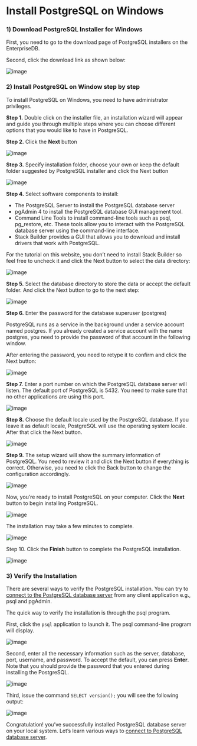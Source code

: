 # Install PostgreSQL on Windows

### 1) Download PostgreSQL Installer for Windows

First, you need to go to the download page of PostgreSQL installers on the EnterpriseDB.

Second, click the download link as shown below:

![image](https://www.postgresqltutorial.com/wp-content/uploads/2020/07/Download-PostgreSQL.png)

### 2) Install PostgreSQL on Window step by step

To install PostgreSQL on Windows, you need to have administrator privileges.

__Step 1.__ Double click on the installer file, an installation wizard will appear and guide you through multiple steps where you can choose different options that you would like to have in PostgreSQL.

__Step 2.__ Click the __Next__ button

![image](https://www.postgresqltutorial.com/wp-content/uploads/2020/07/Install-PostgreSQL-12-Windows-Step-1.png)

__Step 3.__ Specify installation folder, choose your own or keep the default folder suggested by PostgreSQL installer and click the Next button

![image](https://www.postgresqltutorial.com/wp-content/uploads/2020/07/Install-PostgreSQL-12-Windows-Step-2.png)

__Step 4.__ Select software components to install:

- The PostgreSQL Server to install the PostgreSQL database server
- pgAdmin 4 to install the PostgreSQL database GUI management tool.
- Command Line Tools to install command-line tools such as psql, pg_restore, etc. These tools allow you to interact with the PostgreSQL database server using the command-line interface.
- Stack Builder provides a GUI that allows you to download and install drivers that work with PostgreSQL.

For the tutorial on this website, you don’t need to install Stack Builder so feel free to uncheck it and click the Next button to select the data directory:

![image](https://www.postgresqltutorial.com/wp-content/uploads/2020/07/Install-PostgreSQL-12-Windows-Step-3.png)

__Step 5.__ Select the database directory to store the data or accept the default folder. And click the Next button to go to the next step:

![image](https://www.postgresqltutorial.com/wp-content/uploads/2020/07/Install-PostgreSQL-12-Windows-Step-4.png)

__Step 6.__ Enter the password for the database superuser (postgres)

PostgreSQL runs as a service in the background under a service account named postgres. If you already created a service account with the name postgres, you need to provide the password of that account in the following window.

After entering the password, you need to retype it to confirm and click the Next button:

![image](https://user-images.githubusercontent.com/35042430/167675587-187c9725-2c3e-49c4-860b-b537e153dde2.png)

__Step 7.__ Enter a port number on which the PostgreSQL database server will listen. The default port of PostgreSQL is 5432. You need to make sure that no other applications are using this port.

![image](https://www.postgresqltutorial.com/wp-content/uploads/2020/07/Install-PostgreSQL-12-Windows-Step-6.png)

__Step 8.__ Choose the default locale used by the PostgreSQL database. If you leave it as default locale, PostgreSQL will use the operating system locale. After that click the Next button.

![image](https://www.postgresqltutorial.com/wp-content/uploads/2020/07/Install-PostgreSQL-12-Windows-Step-7.png)

__Step 9.__ The setup wizard will show the summary information of PostgreSQL. You need to review it and click the Next button if everything is correct. Otherwise, you need to click the Back button to change the configuration accordingly.

![image](https://www.postgresqltutorial.com/wp-content/uploads/2020/07/Install-PostgreSQL-12-Windows-Step-8.png)

Now, you’re ready to install PostgreSQL on your computer. Click the __Next__ button to begin installing PostgreSQL.

![image](https://user-images.githubusercontent.com/35042430/167675918-88bcf735-a9d7-4b26-b7a5-b59eafc5ab97.png)

The installation may take a few minutes to complete.

![image](https://www.postgresqltutorial.com/wp-content/uploads/2020/07/Install-PostgreSQL-12-Windows-Step-10.png)

Step 10. Click the __Finish__ button to complete the PostgreSQL installation.

![image](https://www.postgresqltutorial.com/wp-content/uploads/2020/07/Install-PostgreSQL-12-Windows-Step-11.png)

### 3) Verify the Installation

There are several ways to verify the PostgreSQL installation. You can try to [connect to the PostgreSQL database server](https://github.com/Quananhle/Full-Stack-in-Django/tree/main/Database/Guide/Connect-To-a-PostgreSQL-Database-Server) from any client application e.g.,  psql and pgAdmin.

The quick way to verify the installation is through the psql program.

First, click the ```psql``` application to launch it. The psql command-line program will display.

![image](https://www.postgresqltutorial.com/wp-content/uploads/2020/07/Install-PostgreSQL-psql.png)

Second, enter all the necessary information such as the server, database, port, username, and password. To accept the default, you can press __Enter__.  Note that you should provide the password that you entered during installing the PostgreSQL.

![image](https://user-images.githubusercontent.com/35042430/167676456-f10239a3-78ef-48c8-98e9-a3ef2dcfd11e.png)

Third, issue the command ```SELECT version();``` you will see the following output:

![image](https://www.postgresqltutorial.com/wp-content/uploads/2020/07/Install-PostgreSQL-psql-verification.png)

Congratulation! you’ve successfully installed PostgreSQL database server on your local system. Let’s learn various ways to [connect to PostgreSQL database server](https://github.com/Quananhle/Full-Stack-in-Django/tree/main/Database/Guide/Connect-To-a-PostgreSQL-Database-Server).



